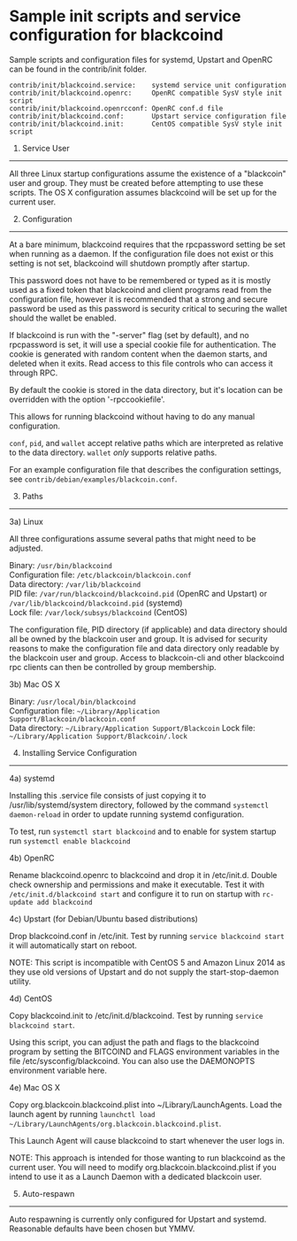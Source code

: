 Sample init scripts and service configuration for blackcoind
==========================================================

Sample scripts and configuration files for systemd, Upstart and OpenRC
can be found in the contrib/init folder.

    contrib/init/blackcoind.service:    systemd service unit configuration
    contrib/init/blackcoind.openrc:     OpenRC compatible SysV style init script
    contrib/init/blackcoind.openrcconf: OpenRC conf.d file
    contrib/init/blackcoind.conf:       Upstart service configuration file
    contrib/init/blackcoind.init:       CentOS compatible SysV style init script

1. Service User
---------------------------------

All three Linux startup configurations assume the existence of a "blackcoin" user
and group.  They must be created before attempting to use these scripts.
The OS X configuration assumes blackcoind will be set up for the current user.

2. Configuration
---------------------------------

At a bare minimum, blackcoind requires that the rpcpassword setting be set
when running as a daemon.  If the configuration file does not exist or this
setting is not set, blackcoind will shutdown promptly after startup.

This password does not have to be remembered or typed as it is mostly used
as a fixed token that blackcoind and client programs read from the configuration
file, however it is recommended that a strong and secure password be used
as this password is security critical to securing the wallet should the
wallet be enabled.

If blackcoind is run with the "-server" flag (set by default), and no rpcpassword is set,
it will use a special cookie file for authentication. The cookie is generated with random
content when the daemon starts, and deleted when it exits. Read access to this file
controls who can access it through RPC.

By default the cookie is stored in the data directory, but it's location can be overridden
with the option '-rpccookiefile'.

This allows for running blackcoind without having to do any manual configuration.

`conf`, `pid`, and `wallet` accept relative paths which are interpreted as
relative to the data directory. `wallet` *only* supports relative paths.

For an example configuration file that describes the configuration settings,
see `contrib/debian/examples/blackcoin.conf`.

3. Paths
---------------------------------

3a) Linux

All three configurations assume several paths that might need to be adjusted.

Binary:              `/usr/bin/blackcoind`  
Configuration file:  `/etc/blackcoin/blackcoin.conf`  
Data directory:      `/var/lib/blackcoind`  
PID file:            `/var/run/blackcoind/blackcoind.pid` (OpenRC and Upstart) or `/var/lib/blackcoind/blackcoind.pid` (systemd)  
Lock file:           `/var/lock/subsys/blackcoind` (CentOS)  

The configuration file, PID directory (if applicable) and data directory
should all be owned by the blackcoin user and group.  It is advised for security
reasons to make the configuration file and data directory only readable by the
blackcoin user and group.  Access to blackcoin-cli and other blackcoind rpc clients
can then be controlled by group membership.

3b) Mac OS X

Binary:              `/usr/local/bin/blackcoind`  
Configuration file:  `~/Library/Application Support/Blackcoin/blackcoin.conf`  
Data directory:      `~/Library/Application Support/Blackcoin`
Lock file:           `~/Library/Application Support/Blackcoin/.lock`

4. Installing Service Configuration
-----------------------------------

4a) systemd

Installing this .service file consists of just copying it to
/usr/lib/systemd/system directory, followed by the command
`systemctl daemon-reload` in order to update running systemd configuration.

To test, run `systemctl start blackcoind` and to enable for system startup run
`systemctl enable blackcoind`

4b) OpenRC

Rename blackcoind.openrc to blackcoind and drop it in /etc/init.d.  Double
check ownership and permissions and make it executable.  Test it with
`/etc/init.d/blackcoind start` and configure it to run on startup with
`rc-update add blackcoind`

4c) Upstart (for Debian/Ubuntu based distributions)

Drop blackcoind.conf in /etc/init.  Test by running `service blackcoind start`
it will automatically start on reboot.

NOTE: This script is incompatible with CentOS 5 and Amazon Linux 2014 as they
use old versions of Upstart and do not supply the start-stop-daemon utility.

4d) CentOS

Copy blackcoind.init to /etc/init.d/blackcoind. Test by running `service blackcoind start`.

Using this script, you can adjust the path and flags to the blackcoind program by
setting the BITCOIND and FLAGS environment variables in the file
/etc/sysconfig/blackcoind. You can also use the DAEMONOPTS environment variable here.

4e) Mac OS X

Copy org.blackcoin.blackcoind.plist into ~/Library/LaunchAgents. Load the launch agent by
running `launchctl load ~/Library/LaunchAgents/org.blackcoin.blackcoind.plist`.

This Launch Agent will cause blackcoind to start whenever the user logs in.

NOTE: This approach is intended for those wanting to run blackcoind as the current user.
You will need to modify org.blackcoin.blackcoind.plist if you intend to use it as a
Launch Daemon with a dedicated blackcoin user.

5. Auto-respawn
-----------------------------------

Auto respawning is currently only configured for Upstart and systemd.
Reasonable defaults have been chosen but YMMV.
